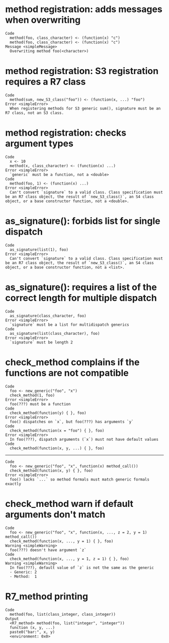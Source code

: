 # method registration: adds messages when overwriting

    Code
      method(foo, class_character) <- (function(x) "c")
      method(foo, class_character) <- (function(x) "c")
    Message <simpleMessage>
      Overwriting method foo(<character>)

# method registration: S3 registration requires a R7 class

    Code
      method(sum, new_S3_class("foo")) <- (function(x, ...) "foo")
    Error <simpleError>
      When registering methods for S3 generic sum(), signature must be an R7 class, not an S3 class.

# method registration: checks argument types

    Code
      x <- 10
      method(x, class_character) <- (function(x) ...)
    Error <simpleError>
      `generic` must be a function, not a <double>
    Code
      method(foo, 1) <- (function(x) ...)
    Error <simpleError>
      Can't convert `signature` to a valid class. Class specification must be an R7 class object, the result of `new_S3_class()`, an S4 class object, or a base constructor function, not a <double>.

# as_signature(): forbids list for single dispatch

    Code
      as_signature(list(1), foo)
    Error <simpleError>
      Can't convert `signature` to a valid class. Class specification must be an R7 class object, the result of `new_S3_class()`, an S4 class object, or a base constructor function, not a <list>.

# as_signature(): requires a list of the correct length for multiple dispatch

    Code
      as_signature(class_character, foo)
    Error <simpleError>
      `signature` must be a list for multidispatch generics
    Code
      as_signature(list(class_character), foo)
    Error <simpleError>
      `signature` must be length 2

# check_method complains if the functions are not compatible

    Code
      foo <- new_generic("foo", "x")
      check_method(1, foo)
    Error <simpleError>
      foo(???) must be a function
    Code
      check_method(function(y) { }, foo)
    Error <simpleError>
      foo() dispatches on `x`, but foo(???) has arguments `y`
    Code
      check_method(function(x = "foo") { }, foo)
    Error <simpleError>
      In foo(???), dispatch arguments (`x`) must not have default values
    Code
      check_method(function(x, y, ...) { }, foo)

---

    Code
      foo <- new_generic("foo", "x", function(x) method_call())
      check_method(function(x, y) { }, foo)
    Error <simpleError>
      foo() lacks `...` so method formals must match generic formals exactly

# check_method warn if default arguments don't match

    Code
      foo <- new_generic("foo", "x", function(x, ..., z = 2, y = 1) method_call())
      check_method(function(x, ..., y = 1) { }, foo)
    Warning <simpleWarning>
      foo(???) doesn't have argument `z`
    Code
      check_method(function(x, ..., y = 1, z = 1) { }, foo)
    Warning <simpleWarning>
      In foo(???), default value of `z` is not the same as the generic
      - Generic: 2
      - Method:  1

# R7_method printing

    Code
      method(foo, list(class_integer, class_integer))
    Output
      <R7_method> method(foo, list("integer", "integer"))
      function (x, y, ...) 
      paste0("bar:", x, y)
      <environment: 0x0>

